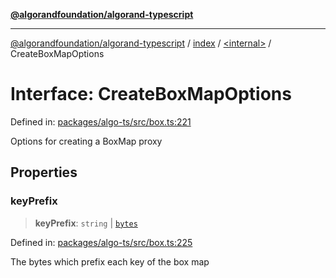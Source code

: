 [**@algorandfoundation/algorand-typescript**](../../../README.md)

***

[@algorandfoundation/algorand-typescript](../../../README.md) / [index](../../README.md) / [\<internal\>](../README.md) / CreateBoxMapOptions

# Interface: CreateBoxMapOptions

Defined in: [packages/algo-ts/src/box.ts:221](https://github.com/algorandfoundation/puya-ts/blob/main/packages/algo-ts/src/box.ts#L221)

Options for creating a BoxMap proxy

## Properties

### keyPrefix

> **keyPrefix**: `string` \| [`bytes`](../../type-aliases/bytes.md)

Defined in: [packages/algo-ts/src/box.ts:225](https://github.com/algorandfoundation/puya-ts/blob/main/packages/algo-ts/src/box.ts#L225)

The bytes which prefix each key of the box map
